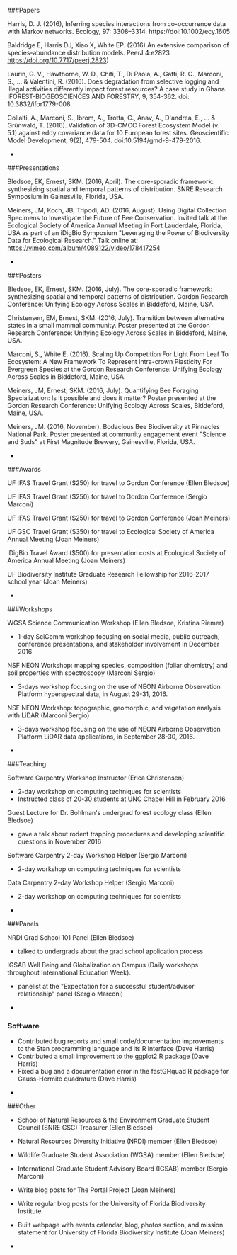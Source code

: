 ###Papers

Harris, D. J. (2016), Inferring species interactions from co-occurrence data with Markov networks. Ecology, 97: 3308–3314. https://doi:10.1002/ecy.1605

Baldridge E, Harris DJ, Xiao X, White EP. (2016) An extensive comparison of species-abundance distribution models. PeerJ 4:e2823 https://doi.org/10.7717/peerj.2823)

Laurin, G. V., Hawthorne, W. D., Chiti, T., Di Paola, A., Gatti, R. C., Marconi, S., ... & Valentini, R. (2016). Does degradation from selective logging and illegal activities differently impact forest resources? A case study in Ghana. IFOREST-BIOGEOSCIENCES AND FORESTRY, 9, 354-362. doi: 10.3832/ifor1779-008.

Collalti, A., Marconi, S., Ibrom, A., Trotta, C., Anav, A., D'andrea, E., ... & Grünwald, T. (2016). Validation of 3D-CMCC Forest Ecosystem Model (v. 5.1) against eddy covariance data for 10 European forest sites. Geoscientific Model Development, 9(2), 479-504. doi:10.5194/gmd-9-479-2016.

-

###Presentations

Bledsoe, EK, Ernest, SKM.  (2016, April). The core-sporadic framework: synthesizing spatial and temporal patterns of distribution. SNRE Research Symposium in Gainesville, Florida, USA.  
  
Meiners, JM, Koch, JB, Tripodi, AD. (2016, August). Using Digital Collection Specimens to Investigate the Future of Bee Conservation. Invited talk at the Ecological Society of America Annual Meeting in Fort Lauderdale, Florida, USA as part of an iDigBio Symposium "Leveraging the Power of Biodiversity Data for Ecological Research." Talk online at: https://vimeo.com/album/4089122/video/178417254

-

###Posters

Bledsoe, EK, Ernest, SKM.  (2016, July). The core-sporadic framework: synthesizing spatial and temporal patterns of distribution. Gordon Research Conference: Unifying Ecology Across Scales in Biddeford, Maine, USA.

Christensen, EM, Ernest, SKM.  (2016, July).  Transition between alternative states in a small 	mammal community.  Poster presented at the Gordon Research Conference: Unifying 	Ecology Across Scales in Biddeford, Maine, USA. 

Marconi, S., White E. (2016). Scaling Up Competition For Light From Leaf To Ecosystem: A New Framework To Represent Intra-crown Plasticity For Evergreen Species at the Gordon Research Conference: Unifying Ecology Across Scales in Biddeford, Maine, USA.  

Meiners, JM, Ernest, SKM. (2016, July). Quantifying Bee Foraging Specialization: Is it possible and does it matter? Poster presented at the Gordon Research Conference: Unifying Ecology Across Scales, Biddeford, Maine, USA.  
  
Meiners, JM. (2016, November). Bodacious Bee Biodiversity at Pinnacles National Park. Poster presented at community engagement event "Science and Suds" at First Magnitude Brewery, Gainesville, Florida, USA.

-

###Awards

UF IFAS Travel Grant ($250) for travel to Gordon Conference (Ellen Bledsoe)

UF IFAS Travel Grant ($250) for travel to Gordon Conference (Sergio Marconi)  

UF IFAS Travel Grant ($250) for travel to Gordon Conference (Joan Meiners)  
   
UF GSC Travel Grant ($350) for travel to Ecological Society of America Annual Meeting (Joan Meiners)  
  
iDigBio Travel Award ($500) for presentation costs at Ecological Society of America Annual Meeting (Joan Meiners)  

UF Biodiversity Institute Graduate Research Fellowship for 2016-2017 school year (Joan Meiners)  
 

-

###Workshops

WGSA Science Communication Workshop (Ellen Bledsoe, Kristina Riemer)
* 1-day SciComm workshop focusing on social media, public outreach, conference presentations, and stakeholder involvement in December 2016

NSF NEON Workshop: mapping species, composition (foliar chemistry) and soil properties with spectroscopy (Marconi Sergio) 
* 3-days workshop focusing on the use of NEON Airborne Observation Platform  hyperspectral data, in August 29-31, 2016.

NSF NEON Workshop: topographic, geomorphic, and vegetation analysis with LiDAR (Marconi Sergio) 
* 3-days workshop focusing on the use of NEON Airborne Observation Platform  LiDAR data applications, in September 28-30, 2016.

-

###Teaching

Software Carpentry Workshop Instructor (Erica Christensen)
* 2-day workshop on computing techniques for scientists
* Instructed class of 20-30 students at UNC Chapel Hill in February 2016

Guest Lecture for Dr. Bohlman's undergrad forest ecology class (Ellen Bledsoe)
* gave a talk about rodent trapping procedures and developing scientific questions in November 2016

Software Carpentry 2-day Workshop Helper (Sergio Marconi) 
* 2-day workshop on computing techniques for scientists

Data Carpentry 2-day Workshop Helper (Sergio Marconi) 
* 2-day workshop on computing techniques for scientists

-

###Panels

NRDI Grad School 101 Panel (Ellen Bledsoe)
* talked to undergrads about the grad school application process

IGSAB Well Being and Globalization on Campus (Daily workshops throughout  International Education Week). 
* panelist at the "Expectation for a successful student/advisor relationship" panel (Sergio Marconi)

-

### Software
* Contributed bug reports and small code/documentation improvements to the Stan programming language and its R interface (Dave Harris)
* Contributed a small improvement to the ggplot2 R package (Dave Harris)
* Fixed a bug and a documentation error in the fastGHquad R package for Gauss-Hermite quadrature (Dave Harris)

-

###Other

* School of Natural Resources & the Environment Graduate Student Council (SNRE GSC) Treasurer (Ellen Bledsoe)
* Natural Resources Diversity Initiative (NRDI) member (Ellen Bledsoe) 
* Wildlife Graduate Student Association (WGSA) member (Ellen Bledsoe)

* International Graduate Student Advisory Board (IGSAB) member (Sergio Marconi)  
* Write blog posts for The Portal Project (Joan Meiners)  
* Write regular blog posts for the University of Florida Biodiversity Institute  
* Built webpage with events calendar, blog, photos section, and mission statement for University of Florida Biodiversity Institute (Joan Meiners)


-
